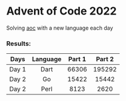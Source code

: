 # Advent of Code 2022

Solving [aoc](https://www.adventofcode.com/) with a new language each day

### Results:

| Days | Language | Part 1 | Part 2 |
|  :--: |  :----:  |  :---:  |  :---:  |
| Day 1 | Dart | 66306 | 195292 | 
| Day 2 |  Go  | 15422 | 15442  |
| Day 2 | Perl | 8123  |  2620  |
